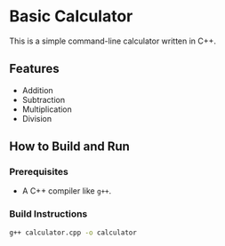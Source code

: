 # Basic Calculator

This is a simple command-line calculator written in C++.

## Features

- Addition
- Subtraction
- Multiplication
- Division

## How to Build and Run

### Prerequisites

- A C++ compiler like `g++`.

### Build Instructions

```sh
g++ calculator.cpp -o calculator
